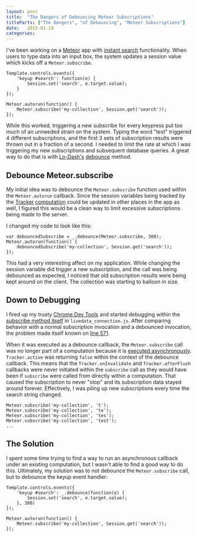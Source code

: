 ```yaml
---
layout: post
title:  "The Dangers of Debouncing Meteor Subscriptions"
titleParts: ["The Dangers", "of Debouncing", "Meteor Subscriptions"]
date:   2015-01-19
categories:
---
```


I've been working on a [Meteor](https://www.meteor.com/) app with [instant search](http://www.google.com/insidesearch/features/instant/about.html) functionality. When users to type data into an input box, the system updates a session value which kicks off a <code class="language-*">Meteor.subscribe</code>.

<pre class="language-javascript"><code class="language-javascript">Template.controls.events({
    'keyup #search': function(e) {
        Session.set('search', e.target.value);
    }
});

Meteor.autorun(function() {
    Meteor.subscribe('my-collection', Session.get('search'));
});
</code></pre>

While this worked, triggering a new subscribe for every keypress put too much of an unneeded strain on the system. Typing the word "test" triggered 4 different subscriptions, and the first 3 sets of subscription results were thrown out in a fraction of a second. I needed to limit the rate at which I was triggering my new subscriptions and subsequent database queries. A great way to do that is with [Lo-Dash's](https://lodash.com/) [debounce](https://lodash.com/docs#debounce) method.

## Debounce Meteor.subscribe

My initial idea was to debounce the <code class="language-*">Meteor.subscribe</code> function used within the <code class="language-*">Meteor.autorun</code> callback. Since the session variables being tracked by the [Tracker](https://www.meteor.com/tracker) [computation](https://github.com/meteor/meteor/wiki/Tracker-Manual#how-tracker-works) could be updated in other places in the app as well, I figured this would be a clean way to limit excessive subscriptions being made to the server.

I changed my code to look like this:

<pre class="language-javascript"><code class="language-javascript">var debouncedSubscribe = _.debounce(Meteor.subscribe, 300);
Meteor.autorun(function() {
    debouncedSubscribe('my-collection', Session.get('search'));
});
</code></pre>

This had a very interesting affect on my application. While changing the session variable did trigger a new subscription, and the call was being debounced as expected, I noticed that old subscription results were being kept around on the client. The collection was starting to balloon in size.

## Down to Debugging

I fired up my trusty [Chrome Dev Tools](https://developer.chrome.com/devtools) and started debugging within the [subscribe method itself](https://github.com/meteor/meteor/blob/e22702be4557df2539c646bd010484bdac747db7/packages/ddp/livedata_connection.js#L471-L591) in <code class="language-*">livedata_connection.js</code>. After comparing behavior with a normal subscription invocation and a debounced invocation, the problem made itself known on [line 571](https://github.com/meteor/meteor/blob/e22702be4557df2539c646bd010484bdac747db7/packages/ddp/livedata_connection.js#L571).

When it was executed as a debounce callback, the <code class="language-*">Meteor.subscribe</code> call was no longer part of a computation because it is [executed asynchronously](https://github.com/lodash/lodash/blob/master/lodash.src.js#L7117). <code class="language-*">Tracker.active</code> was returning <code class="language-*">false</code> within the context of the debounce callback. This means that the <code class="language-*">Tracker.onInvalidate</code> and <code class="language-*">Tracker.afterFlush</code> callbacks were never initiated within the <code class="language-*">subscribe</code> call as they would have been if <code class="language-*">subscribe</code> were called from directly within a computation. That caused the subscription to never "stop" and its subscription data stayed around forever. Effectively, I was piling up new subscriptions every time the search string changed.

<pre class="language-javascript"><code class="language-javascript">Meteor.subscribe('my-collection', 't');
Meteor.subscribe('my-collection', 'te');
Meteor.subscribe('my-collection', 'tes');
Meteor.subscribe('my-collection', 'test');
...
</code></pre>

## The Solution

I spent some time trying to find a way to run an asynchronous callback under an existing computation, but I wasn't able to find a good way to do this. Ultimately, my solution was to not debounce the <code class="language-*">Meteor.subscribe</code> call, but to debounce the keyup event handler:

<pre class="language-javascript"><code class="language-javascript">Template.controls.events({
    'keyup #search': _.debounce(function(e) {
        Session.set('search', e.target.value);
    }, 300)
});

Meteor.autorun(function() {
    Meteor.subscribe('my-collection', Session.get('search'));
});
</code></pre>
